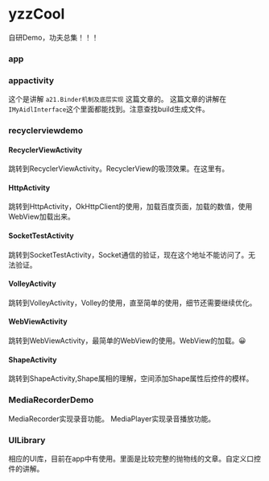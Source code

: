# yzzCool
自研Demo，功夫总集！！！

### app


### appactivity
这个是讲解 `a21.Binder机制及底层实现` 这篇文章的。
这篇文章的讲解在`IMyAidlInterface`这个里面都能找到。注意查找build生成文件。

### recyclerviewdemo
#### RecyclerViewActivity
跳转到RecyclerViewActivity。RecyclerView的吸顶效果。在这里有。

#### HttpActivity
跳转到HttpActivity，OkHttpClient的使用，加载百度页面，加载的数值，使用WebView加载出来。

#### SocketTestActivity
跳转到SocketTestActivity，Socket通信的验证，现在这个地址不能访问了。无法验证。

#### VolleyActivity
跳转到VolleyActivity，Volley的使用，直至简单的使用，细节还需要继续优化。

#### WebViewActivity
跳转到WebViewActivity，最简单的WebView的使用。WebView的加载。😀

#### ShapeActivity
跳转到ShapeActivity,Shape属相的理解，空间添加Shape属性后控件的模样。


### MediaRecorderDemo
MediaRecorder实现录音功能。
MediaPlayer实现录音播放功能。



### UILibrary
相应的UI库，目前在app中有使用。里面是比较完整的抛物线的文章。自定义口控件的讲解。

